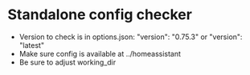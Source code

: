 # Standalone config checker

* Version to check is in options.json: "version": "0.75.3" or "version": "latest"
* Make sure config is available at ../homeassistant
* Be sure to adjust working_dir
